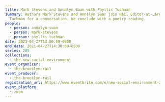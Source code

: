 ```yaml
---
title: Mark Stevens and Annalyn Swan with Phyllis Tuchman
summary: Authors Mark Stevens and Annalyn Swan join Rail Editor-at-Large Phyllis
  Tuchman for a conversation. We conclude with a poetry reading.
people:
  - person: annalyn-swan
  - person: mark-stevens
  - person: phyllis-tuchman
date: 2021-04-27T13:00:00-0500
end_date: 2021-04-27T14:30:00-0500
series: 285
collections:
  - the-new-social-environment
event_organizer:
  - the-brooklyn-rail
event_producer:
  - the-brooklyn-rail
registration_url: https://www.eventbrite.com/e/new-social-environment-285-mark-stevens-and-annalyn-swan-tickets-151677253749
event_platform:
  - zoom
---
```

